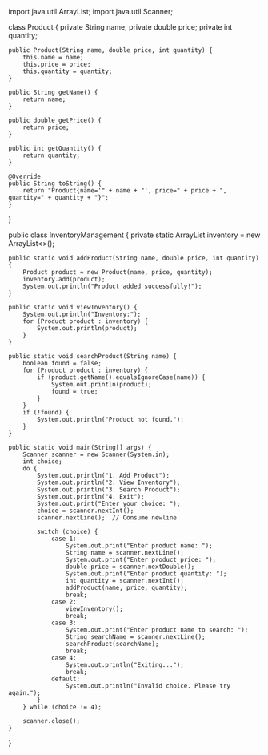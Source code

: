 import java.util.ArrayList;
import java.util.Scanner;

class Product {
    private String name;
    private double price;
    private int quantity;

    public Product(String name, double price, int quantity) {
        this.name = name;
        this.price = price;
        this.quantity = quantity;
    }

    public String getName() {
        return name;
    }

    public double getPrice() {
        return price;
    }

    public int getQuantity() {
        return quantity;
    }

    @Override
    public String toString() {
        return "Product{name='" + name + "', price=" + price + ", quantity=" + quantity + "}";
    }
}

public class InventoryManagement {
    private static ArrayList<Product> inventory = new ArrayList<>();

    public static void addProduct(String name, double price, int quantity) {
        Product product = new Product(name, price, quantity);
        inventory.add(product);
        System.out.println("Product added successfully!");
    }

    public static void viewInventory() {
        System.out.println("Inventory:");
        for (Product product : inventory) {
            System.out.println(product);
        }
    }

    public static void searchProduct(String name) {
        boolean found = false;
        for (Product product : inventory) {
            if (product.getName().equalsIgnoreCase(name)) {
                System.out.println(product);
                found = true;
            }
        }
        if (!found) {
            System.out.println("Product not found.");
        }
    }

    public static void main(String[] args) {
        Scanner scanner = new Scanner(System.in);
        int choice;
        do {
            System.out.println("1. Add Product");
            System.out.println("2. View Inventory");
            System.out.println("3. Search Product");
            System.out.println("4. Exit");
            System.out.print("Enter your choice: ");
            choice = scanner.nextInt();
            scanner.nextLine();  // Consume newline

            switch (choice) {
                case 1:
                    System.out.print("Enter product name: ");
                    String name = scanner.nextLine();
                    System.out.print("Enter product price: ");
                    double price = scanner.nextDouble();
                    System.out.print("Enter product quantity: ");
                    int quantity = scanner.nextInt();
                    addProduct(name, price, quantity);
                    break;
                case 2:
                    viewInventory();
                    break;
                case 3:
                    System.out.print("Enter product name to search: ");
                    String searchName = scanner.nextLine();
                    searchProduct(searchName);
                    break;
                case 4:
                    System.out.println("Exiting...");
                    break;
                default:
                    System.out.println("Invalid choice. Please try again.");
            }
        } while (choice != 4);

        scanner.close();
    }
}
